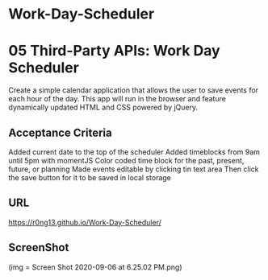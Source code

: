 # Work-Day-Scheduler
# 05 Third-Party APIs: Work Day Scheduler

Create a simple calendar application that allows the user to save events for each hour of the day. This app will run in the browser and feature dynamically updated HTML and CSS powered by jQuery.

## Acceptance Criteria

Added current date to the top of the scheduler
Added timeblocks from 9am until 5pm with momentJS
Color coded time block for the past, present, future, or planning
Made events editable by clicking tin text area
Then click the save button for it to be saved in local storage


## URL

https://r0ng13.github.io/Work-Day-Scheduler/

## ScreenShot

(img = Screen Shot 2020-09-06 at 6.25.02 PM.png)

